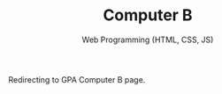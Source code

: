 ﻿---
layout: distill
title: Computer B
subtitle: Web Programming (HTML, CSS, JS)
description: 2013-2015, 2019 • 국제영재아카데미
logo: gpa-logo.png
img:
importance: 5
category: GPA
now: Yes

redirect: https://aaron.kr/content/about/teaching/
---

Redirecting to GPA Computer B page.
